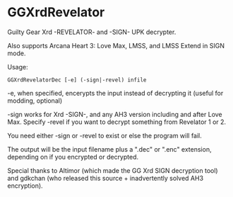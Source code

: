 # GGXrdRevelator
Guilty Gear Xrd -REVELATOR- and -SIGN- UPK decrypter.

Also supports Arcana Heart 3: Love Max, LMSS, and LMSS Extend in SIGN mode.

Usage:

``GGXrdRevelatorDec [-e] (-sign|-revel) infile``

-e, when specified, encerypts the input instead of decrypting it (useful for modding, optional)

-sign works for Xrd -SIGN-, and any AH3 version including and after Love Max.  Specify -revel if you want to decrypt something from Revelator 1 or 2.

You need either -sign or -revel to exist or else the program will fail.

The output will be the input filename plus a ".dec" or ".enc" extension, depending on if you encrypted or decrypted.

Special thanks to Altimor (which made the GG Xrd SIGN decryption tool) and gdkchan (who released this source + inadvertently solved AH3 encryption).